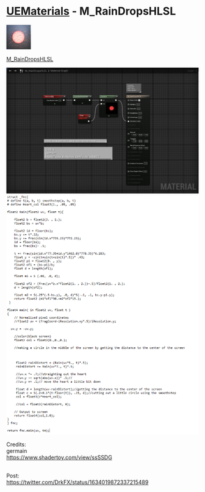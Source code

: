 # <a href="..">UEMaterials</a> - M_RainDropsHLSL
<img src="M_RainDropsHLSL_00.jpeg" width="64px" /><br/>

<a href="../M_RainDropsHLSL.uasset">M_RainDropsHLSL</a><br/>

<img src="M_RainDropsHLSL_01.png" width="640px" /><br/>
<img src="M_RainDropsHLSL_02.png" width="640px" /><br/>

Credits:<br/>
germain<br/>
<a href="https://www.shadertoy.com/view/ssSSDG">https://www.shadertoy.com/view/ssSSDG</a><br/>

<br/>
Post:<br/>
<a href="https://twitter.com/DrkFX/status/1634019872337215489">https://twitter.com/DrkFX/status/1634019872337215489</a><br/>